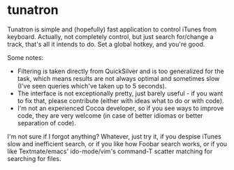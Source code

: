 # tunatron

Tunatron is simple and (hopefully) fast application to control iTunes from
keyboard. Actually, not completely control, but just search for/change a track,
that's all it intends to do. Set a global hotkey, and you're good.

Some notes:

 - Filtering is taken directly from QuickSilver and is too generalized for the
   task, which means results are not always optimal and sometimes slow (I've
   seen queries which've taken up to 5 seconds).
 - The interface is not exceptionally pretty, just barely useful - if you want
   to fix that, please contribute (either with ideas what to do or with code).
 - I'm not an experienced Cocoa developer, so if you see ways to improve code,
   they are very welcome (in case of better idiomas or better separation of
   code).

I'm not sure if I forgot anything? Whatever, just try it, if you despise iTunes
slow and inefficient search, or if you like how Foobar search works, or if you
like Textmate/emacs' ido-mode/vim's command-T scatter matching for searching for
files.

